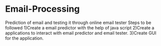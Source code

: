 # Email-Processing
Prediction of email and testing it through online email tester
Steps to be followed
1)Create a email predictor with the help of java script
2)Create a applications to interact with email predictor and email tester.
3)Create GUI for the application.
